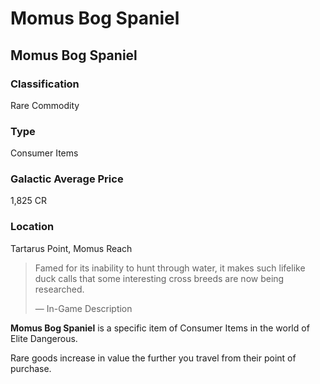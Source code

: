 # Momus Bog Spaniel
## Momus Bog Spaniel

### Classification

Rare Commodity

### Type

Consumer Items

### Galactic Average Price

1,825 CR

### Location

Tartarus Point, Momus Reach

> 
> 
> Famed for its inability to hunt through water, it makes such lifelike duck calls that some interesting cross breeds are now being researched.
> 
> 
> — In-Game Description
> 

**Momus Bog Spaniel** is a specific item of Consumer Items in the world of Elite Dangerous.

Rare goods increase in value the further you travel from their point of purchase.